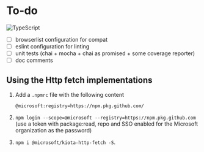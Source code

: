 # To-do

![TypeScript](https://github.com/microsoft/kiota/actions/workflows/http-typescript-fetch.yml/badge.svg)

- [ ] browserlist configuration for compat
- [ ] eslint configuration for linting
- [ ] unit tests (chai + mocha + chai as promised + some coverage reporter)
- [ ] doc comments

## Using the Http fetch implementations

1. Add a `.npmrc` file with the following content

    ```Config
    @microsoft:registry=https://npm.pkg.github.com/
    ```

1. `npm login --scope=@microsoft --registry=https://npm.pkg.github.com` (use a token with package:read, repo and SSO enabled for the Microsoft organization as the password)
1. `npm i @microsoft/kiota-http-fetch -S`.
